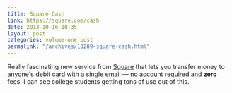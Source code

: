 ```yaml
---
title: Square Cash
link: https://square.com/cash
date: 2013-10-16 18:35
layout: post
categories: volume-one post
permalink: "/archives/13289-square-cash.html"
---
```



Really fascinating new service from [Square](https://square.com/) that lets you transfer money to anyone's debit card with a single email &mdash; no account required and **zero** fees. I can see college students getting tons of use out of this.

